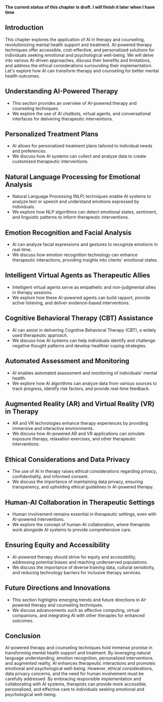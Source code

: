 **The current status of this chapter is draft. I will finish it later when I have time**

Introduction
------------

This chapter explores the application of AI in therapy and counseling, revolutionizing mental health support and treatment. AI-powered therapy techniques offer accessible, cost-effective, and personalized solutions for individuals seeking emotional and psychological well-being. We will delve into various AI-driven approaches, discuss their benefits and limitations, and address the ethical considerations surrounding their implementation. Let's explore how AI can transform therapy and counseling for better mental health outcomes.

Understanding AI-Powered Therapy
--------------------------------

* This section provides an overview of AI-powered therapy and counseling techniques.
* We explore the use of AI chatbots, virtual agents, and conversational interfaces for delivering therapeutic interventions.

Personalized Treatment Plans
----------------------------

* AI allows for personalized treatment plans tailored to individual needs and preferences.
* We discuss how AI systems can collect and analyze data to create customized therapeutic interventions.

Natural Language Processing for Emotional Analysis
--------------------------------------------------

* Natural Language Processing (NLP) techniques enable AI systems to analyze text or speech and understand emotions expressed by individuals.
* We explore how NLP algorithms can detect emotional states, sentiment, and linguistic patterns to inform therapeutic interventions.

Emotion Recognition and Facial Analysis
---------------------------------------

* AI can analyze facial expressions and gestures to recognize emotions in real-time.
* We discuss how emotion recognition technology can enhance therapeutic interactions, providing insights into clients' emotional states.

Intelligent Virtual Agents as Therapeutic Allies
------------------------------------------------

* Intelligent virtual agents serve as empathetic and non-judgmental allies in therapy sessions.
* We explore how these AI-powered agents can build rapport, provide active listening, and deliver evidence-based interventions.

Cognitive Behavioral Therapy (CBT) Assistance
---------------------------------------------

* AI can assist in delivering Cognitive Behavioral Therapy (CBT), a widely used therapeutic approach.
* We discuss how AI systems can help individuals identify and challenge negative thought patterns and develop healthier coping strategies.

Automated Assessment and Monitoring
-----------------------------------

* AI enables automated assessment and monitoring of individuals' mental health.
* We explore how AI algorithms can analyze data from various sources to track progress, identify risk factors, and provide real-time feedback.

Augmented Reality (AR) and Virtual Reality (VR) in Therapy
----------------------------------------------------------

* AR and VR technologies enhance therapy experiences by providing immersive and interactive environments.
* We discuss how AI-powered AR and VR applications can simulate exposure therapy, relaxation exercises, and other therapeutic interventions.

Ethical Considerations and Data Privacy
---------------------------------------

* The use of AI in therapy raises ethical considerations regarding privacy, confidentiality, and informed consent.
* We discuss the importance of maintaining data privacy, ensuring transparency, and upholding ethical guidelines in AI-powered therapy.

Human-AI Collaboration in Therapeutic Settings
----------------------------------------------

* Human involvement remains essential in therapeutic settings, even with AI-powered interventions.
* We explore the concept of human-AI collaboration, where therapists work alongside AI systems to provide comprehensive care.

Ensuring Equity and Accessibility
---------------------------------

* AI-powered therapy should strive for equity and accessibility, addressing potential biases and reaching underserved populations.
* We discuss the importance of diverse training data, cultural sensitivity, and reducing technology barriers for inclusive therapy services.

Future Directions and Innovations
---------------------------------

* This section highlights emerging trends and future directions in AI-powered therapy and counseling techniques.
* We discuss advancements such as affective computing, virtual companions, and integrating AI with other therapies for enhanced outcomes.

Conclusion
----------

AI-powered therapy and counseling techniques hold immense promise in transforming mental health support and treatment. By leveraging natural language understanding, emotion recognition, personalized interventions, and augmented reality, AI enhances therapeutic interactions and promotes emotional and psychological well-being. However, ethical considerations, data privacy concerns, and the need for human involvement must be carefully addressed. By embracing responsible implementation and collaborating with AI systems, therapists can provide more accessible, personalized, and effective care to individuals seeking emotional and psychological well-being.
